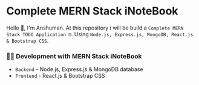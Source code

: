 # Complete MERN Stack iNoteBook

Hello 👋, I'm Anshuman. At this repository i will be build a `Complete MERN Stack TODO Application ☋`. Using `Node.js, Express.js, MongoDB, React.js & Bootstrap CSS`.

### 👨‍💻 Development with MERN Stack iNoteBook

- `Backend` - Node.js, Express.js & MongoDB database
- `Frontend` - React.js & Bootstrap CSS
